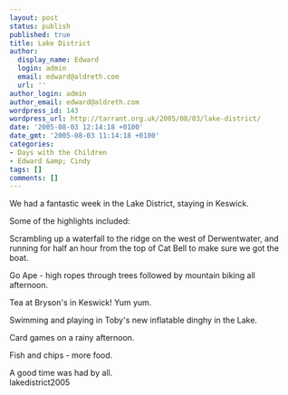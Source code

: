 ```yaml
---
layout: post
status: publish
published: true
title: Lake District
author:
  display_name: Edward
  login: admin
  email: edward@aldreth.com
  url: ''
author_login: admin
author_email: edward@aldreth.com
wordpress_id: 143
wordpress_url: http://tarrant.org.uk/2005/08/03/lake-district/
date: '2005-08-03 12:14:18 +0100'
date_gmt: '2005-08-03 11:14:18 +0100'
categories:
- Days with the Children
- Edward &amp; Cindy
tags: []
comments: []
---
```


We had a fantastic week in the Lake District, staying in Keswick.

Some of the highlights included:

Scrambling up a waterfall to the ridge on the west of Derwentwater, and
running for half an hour from the top of Cat Bell to make sure we got
the boat.

Go Ape - high ropes through trees followed by mountain biking all
afternoon.

Tea at Bryson\'s in Keswick! Yum yum.

Swimming and playing in Toby\'s new inflatable dinghy in the Lake.

Card games on a rainy afternoon.

Fish and chips - more food.

A good time was had by all.  
 <wpg2>lakedistrict2005</wpg2>

